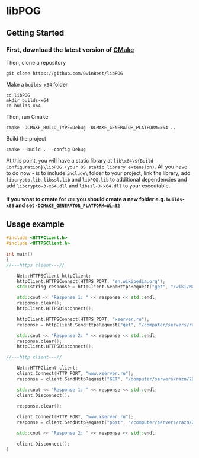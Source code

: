 # libPOG
## Getting Started 
### First, download the latest version of [CMake](https://cmake.org/download/)
Then, clone a repository
```
git clone https://github.com/GwinBest/libPOG
```
Make a `builds-x64` folder 
```
cd libPOG
mkdir builds-x64
cd builds-x64
```
Then, run Cmake
```
cmake -DCMAKE_BUILD_TYPE=Debug -DCMAKE_GENERATOR_PLATFORM=x64 ..
```
Build the project
```
cmake --build . --config Debug
```
At this point, you will have a static library at `lib\x64\${Build Configuration}\libPOG.(your OS static library extension)`. 
All you have to do now - is to include `include\` folder to your project, link the library, add `libcrypto.lib`, `libssl.lib` and `libPOG.lib` to additional dependencies
and add `libcrypto-3-x64.dll` and `libssl-3-x64.dll` to your executable.
#### If you wnat to create for `x86` you should create a new folder e.g. `builds-x86` and set `-DCMAKE_GENERATOR_PLATFORM=Win32`
## Usage example 
``` c++
#include <HTTPClient.h>
#include <HTTPSClient.h>

int main()
{
//---https client---//

    Net::HTTPSClient httpClient;
    httpClient.HTTPSConnect(HTTPS_PORT, "en.wikipedia.org");
    std::string response = httpClient.SendHttpsRequest("get", "/wiki/Manchester_United_F.C.", "1.1");

    std::cout << "Response 1: " << response << std::endl;
    response.clear();
    httpClient.HTTPSDisconnect();

    httpClient.HTTPSConnect(HTTPS_PORT, "xserver.ru");
    response = httpClient.SendHttpsRequest("get", "/computer/servers/razn/28/", "1.1");

    std::cout << "Response 2: " << response << std::endl;
    response.clear();
    httpClient.HTTPSDisconnect();

//---http client---//

    Net::HTTPClient client;
    client.Connect(HTTP_PORT, "www.xserver.ru");
    response = client.SendHttpRequest("GET", "/computer/servers/razn/29/", "1.1");

    std::cout << "Response 1: " << response << std::endl;
    client.Disconnect();
   
    response.clear();

    client.Connect(HTTP_PORT, "www.xserver.ru");
    response = client.SendHttpRequest("post", "/computer/servers/razn/28/", "1.1");

    std::cout << "Response 2: " << response << std::endl;

    client.Disconnect();
}

```
